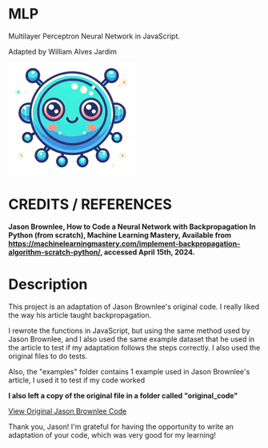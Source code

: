 # MLP
Multilayer Perceptron Neural Network in JavaScript.

Adapted by William Alves Jardim

![Logo](./images/logo/logo256x256.png)

# CREDITS / REFERENCES
**Jason Brownlee, How to Code a Neural Network with Backpropagation In Python (from scratch), Machine Learning Mastery, Available from https://machinelearningmastery.com/implement-backpropagation-algorithm-scratch-python/, accessed April 15th, 2024.**

# Description
This project is an adaptation of Jason Brownlee's original code. I really liked the way his article taught backpropagation.

I rewrote the functions in JavaScript, but using the same method used by Jason Brownlee, and I also used the same example dataset that he used in the article to test if my adaptation follows the steps correctly. I also used the original files to do tests.

Also, the "examples" folder contains 1 example used in Jason Brownlee's article, I used it to test if my code worked

**I also left a copy of the original file in a folder called "original_code"**

[View Original Jason Brownlee Code](./original_code/complete_original_code.py)

Thank you, Jason! I'm grateful for having the opportunity to write an adaptation of your code, which was very good for my learning!